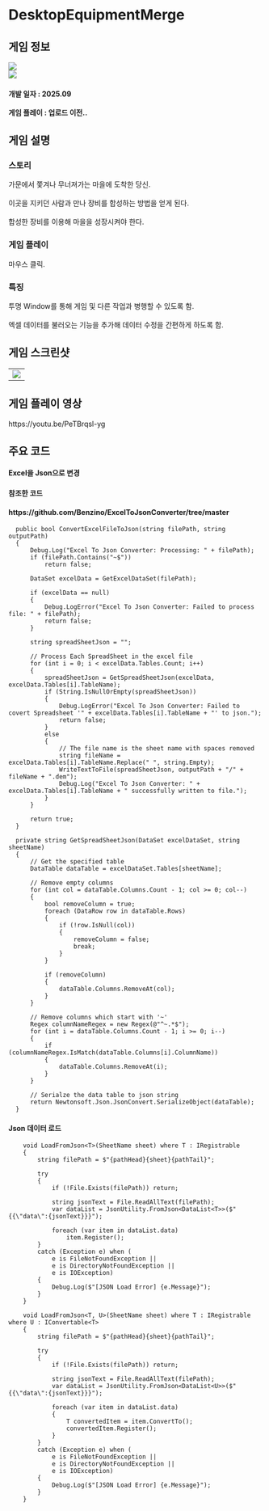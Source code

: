 # DesktopEquipmentMerge
 <div>
    <h2> 게임 정보 </h2>
    <img src = "https://img.itch.zone/aW1nLzIzMTc2MDE0LnBuZw==/315x250%23c/HkzNA8.png"><br>
    <img src="https://img.shields.io/badge/Unity-yellow?style=flat-square&logo=Unity&logoColor=FFFFFF"/>
    <h4> 개발 일자 : 2025.09 <br><br>
    게임 플레이 : 업로드 이전..
  </div>
  <div>
    <h2> 게임 설명 </h2>
    <h3> 스토리 </h3>
     가문에서 쫓겨나 무너져가는 마을에 도착한 당신.<br><br>
     이곳을 지키던 사람과 만나 장비를 합성하는 방법을 얻게 된다.<br><br>
     합성한 장비를 이용해 마을을 성장시켜야 한다.
    <h3> 게임 플레이 </h3>
    마우스 클릭.
    <h3> 특징 </h3>
    투명 Window를 통해 게임 및 다른 작업과 병행할 수 있도록 함.<br><br>
    엑셀 데이터를 불러오는 기능을 추가해 데이터 수정을 간편하게 하도록 함.
     </div>
     
  <div>
    <h2> 게임 스크린샷 </h2>
      <table>
        <td><img src = "https://img.itch.zone/aW1hZ2UvMzg4NDg1OS8yMzE3NjA1MS5qcGc=/347x500/M5BHm1.jpg"></td>
      </table>
  </div>
  <div>
    <h2> 게임 플레이 영상 </h2>
    https://youtu.be/PeTBrqsl-yg
  </div>
  <div>
  </div>

   <div>
       <h2> 주요 코드 </h2>
       <h4> Excel을 Json으로 변경 </h4>
    </div>
    <h4> 참조한 코드 </h4>
    <h4> https://github.com/Benzino/ExcelToJsonConverter/tree/master </h4>
    
      public bool ConvertExcelFileToJson(string filePath, string outputPath)
      {
          Debug.Log("Excel To Json Converter: Processing: " + filePath);
          if (filePath.Contains("~$"))
              return false;
      
          DataSet excelData = GetExcelDataSet(filePath);
      
          if (excelData == null)
          {
              Debug.LogError("Excel To Json Converter: Failed to process file: " + filePath);
              return false;
          }
      
          string spreadSheetJson = "";
      
          // Process Each SpreadSheet in the excel file
          for (int i = 0; i < excelData.Tables.Count; i++)
          {
              spreadSheetJson = GetSpreadSheetJson(excelData, excelData.Tables[i].TableName);
              if (String.IsNullOrEmpty(spreadSheetJson))
              {
                  Debug.LogError("Excel To Json Converter: Failed to covert Spreadsheet '" + excelData.Tables[i].TableName + "' to json.");
                  return false;
              }
              else
              {
                  // The file name is the sheet name with spaces removed
                  string fileName = excelData.Tables[i].TableName.Replace(" ", string.Empty);
                  WriteTextToFile(spreadSheetJson, outputPath + "/" + fileName + ".dem");
                  Debug.Log("Excel To Json Converter: " + excelData.Tables[i].TableName + " successfully written to file.");
              }
          }
      
          return true;
      }

      private string GetSpreadSheetJson(DataSet excelDataSet, string sheetName)
      {
          // Get the specified table
          DataTable dataTable = excelDataSet.Tables[sheetName];
      
          // Remove empty columns
          for (int col = dataTable.Columns.Count - 1; col >= 0; col--)
          {
              bool removeColumn = true;
              foreach (DataRow row in dataTable.Rows)
              {
                  if (!row.IsNull(col))
                  {
                      removeColumn = false;
                      break;
                  }
              }
      
              if (removeColumn)
              {
                  dataTable.Columns.RemoveAt(col);
              }
          }
      
          // Remove columns which start with '~'
          Regex columnNameRegex = new Regex(@"^~.*$");
          for (int i = dataTable.Columns.Count - 1; i >= 0; i--)
          {
              if (columnNameRegex.IsMatch(dataTable.Columns[i].ColumnName))
              {
                  dataTable.Columns.RemoveAt(i);
              }
          }
      
          // Serialze the data table to json string
          return Newtonsoft.Json.JsonConvert.SerializeObject(dataTable);
      }

<div>
<h4> Json 데이터 로드 </h4>
    </div>
    

        void LoadFromJson<T>(SheetName sheet) where T : IRegistrable
        {
            string filePath = $"{pathHead}{sheet}{pathTail}";
        
            try
            {
                if (!File.Exists(filePath)) return;
        
                string jsonText = File.ReadAllText(filePath);
                var dataList = JsonUtility.FromJson<DataList<T>>($"{{\"data\":{jsonText}}}");
        
                foreach (var item in dataList.data)
                    item.Register();
            }
            catch (Exception e) when (
                e is FileNotFoundException ||
                e is DirectoryNotFoundException ||
                e is IOException)
            {
                Debug.Log($"[JSON Load Error] {e.Message}");
            }
        }
        
        void LoadFromJson<T, U>(SheetName sheet) where T : IRegistrable where U : IConvertable<T>
        {
            string filePath = $"{pathHead}{sheet}{pathTail}";
        
            try
            {
                if (!File.Exists(filePath)) return;
        
                string jsonText = File.ReadAllText(filePath);
                var dataList = JsonUtility.FromJson<DataList<U>>($"{{\"data\":{jsonText}}}");
        
                foreach (var item in dataList.data)
                {
                    T convertedItem = item.ConvertTo();
                    convertedItem.Register();
                }
            }
            catch (Exception e) when (
                e is FileNotFoundException ||
                e is DirectoryNotFoundException ||
                e is IOException)
            {
                Debug.Log($"[JSON Load Error] {e.Message}");
            }
        }

